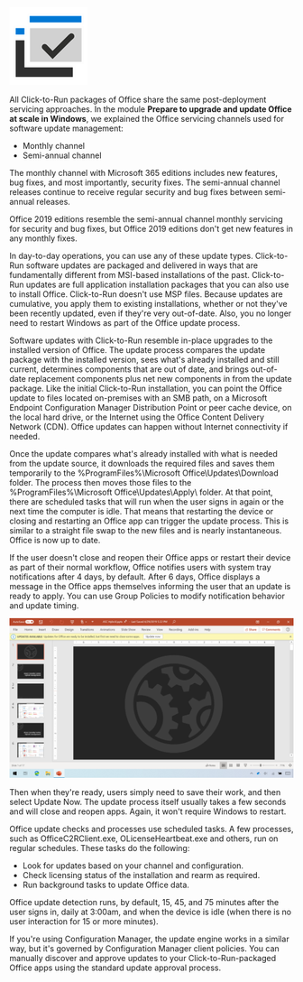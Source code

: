 ![Checkmark icon](../media/checkmark-icon.png)

All Click-to-Run packages of Office share the same post-deployment servicing approaches. In the module **Prepare to upgrade and update Office at scale in Windows**, we explained the Office servicing channels used for software update management:

- Monthly channel
- Semi-annual channel

The monthly channel with Microsoft 365 editions includes new features, bug fixes, and most importantly, security fixes. The semi-annual channel releases continue to receive regular security and bug fixes between semi-annual releases.

Office 2019 editions resemble the semi-annual channel monthly servicing for security and bug fixes, but Office 2019 editions don't get new features in any monthly fixes.

In day-to-day operations, you can use any of these update types. Click-to-Run software updates are packaged and delivered in ways that are fundamentally different from MSI-based installations of the past. Click-to-Run updates are full application installation packages that you can also use to install Office. Click-to-Run doesn't use MSP files. Because updates are cumulative, you apply them to existing installations, whether or not they've been recently updated, even if they're very out-of-date. Also, you no longer need to restart Windows as part of the Office update process.

Software updates with Click-to-Run resemble in-place upgrades to the installed version of Office. The update process compares the update package with the installed version, sees what's already installed and still current, determines components that are out of date, and brings out-of-date replacement components plus net new components in from the update package. Like the initial Click-to-Run installation, you can point the Office update to files located on-premises with an SMB path, on a Microsoft Endpoint Configuration Manager Distribution Point or peer cache device, on the local hard drive, or the Internet using the Office Content Delivery Network (CDN). Office updates can happen without Internet connectivity if needed.

Once the update compares what's already installed with what is needed from the update source, it downloads the required files and saves them temporarily to the %ProgramFiles%\Microsoft Office\Updates\Download folder. The process then moves those files to the %ProgramFiles%\Microsoft Office\Updates\Apply\ folder. At that point, there are scheduled tasks that will run when the user signs in again or the next time the computer is idle. That means that restarting the device or closing and restarting an Office app can trigger the update process. This is similar to a straight file swap to the new files and is nearly instantaneous. Office is now up to date.

If the user doesn't close and reopen their Office apps or restart their device as part of their normal workflow, Office notifies users with system tray notifications after 4 days, by default. After 6 days, Office displays a message in the Office apps themselves informing the user that an update is ready to apply. You can use Group Policies to modify notification behavior and update timing.

![Screenshot of PowerPoint file with updates available alert.](../media/updates-available-alert.png)

Then when they're ready, users simply need to save their work, and then select Update Now. The update process itself usually takes a few seconds and will close and reopen apps. Again, it won't require Windows to restart.

Office update checks and processes use scheduled tasks. A few processes, such as OfficeC2RClient.exe, OLicenseHeartbeat.exe and others, run on regular schedules. These tasks do the following:

- Look for updates based on your channel and configuration.
- Check licensing status of the installation and rearm as required.
- Run background tasks to update Office data.

Office update detection runs, by default, 15, 45, and 75 minutes after the user signs in, daily at 3:00am, and when the device is idle (when there is no user interaction for 15 or more minutes).

If you're using Configuration Manager, the update engine works in a similar way, but it's governed by Configuration Manager client policies. You can manually discover and approve updates to your Click-to-Run-packaged Office apps using the standard update approval process.  
